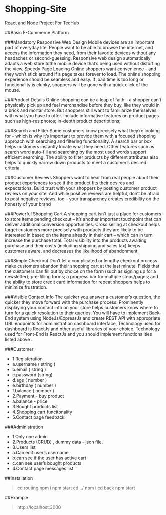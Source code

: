 # Shopping-Site
React and Node Project For TecHub

##Basic E-Commerce Platform

###Mandatory
Responsive Web Design
Mobile devices are an important part of everyday life. People want to be able to browse the internet, and access the information they need, from their favorite devices without any headaches or second-guessing. Responsive web design automatically adapts a web store tothe mobile device that’s being used without distorting the view.
Speedy Page Loading Online shoppers want convenience – and they won’t stick around if a page takes forever to load. The online shopping experience should be seamless and easy. If load time is too long or functionality is clunky, shoppers will be gone with a quick click of the mouse.

###Product Details
Online shopping can be a leap of faith – a shopper can’t physically pick up and feel merchandise before they buy, like they would in a brick and mortar store. But shoppers still want to familiarize themselves with what you have to offer. Include informative features on product pages such as high-res photos; in-depth product descriptions;

###Search and Filter
Some customers know precisely what they’re looking for – which is why it’s important to provide them with a focused shopping approach with searching and filtering functionality. A search bar or box helps customers instantly locate what they need. Other features such as search word auto-fill and searching by the most used words support efficient searching. The ability to filter products by different attributes also helps to quickly narrow down products to meet a customer’s desired criteria.

###Customer Reviews
Shoppers want to hear from real people about their product experiences to see if the product fits their desires and expectations. Build trust with your shoppers by posting customer product reviews on your site. And while positive reviews are helpful, don’t be afraid to post negative reviews, too – your transparency creates credibility on the honesty of your brand

###Powerful Shopping Cart
A shopping cart isn’t just a place for customers to store items pending checkout – it’s another important touchpoint that can deliver additional conversion opportunities. Cross selling at checkout helps target customers more precisely with products they are likely to be interested in based on the items already in their cart – which can in turn increase the purchase total.
Total visibility into the products awaiting purchase and their costs (including shipping and sales tax) keeps customers aware, and decreases the likelihood of abandonment.

###Simple Checkout
Don’t let a complicated or lengthy checkout process make customers abandon their shopping cart at the last minute. Fields that the customers can fill out by choice on the form (such as signing up for a newsletter); pre-filling forms; a progress bar for multiple steps/pages; and the ability to store credit card information for repeat shoppers helps to minimize frustration.

###Visible Contact Info
The quicker you answer a customer’s question, the quicker they move forward with the purchase process. Prominently displaying your contact info on your store helps customers know where to turn for a quick resolution to their queries. You will have to implement Back-End system using  NodeJs/ExpressJs and create REST API with appropriate URL endpoints  for administration dashboard interface, Technology used for dashboard is ReactJs and other useful libraries of your choice. Technology used for Front-End is ReactJs and you should implement functionalities listed above .

###Customer
- 1.Registeration
- a.username ( string )
- b.email ( string )
- c.password (string)
- d.age ( number )
- e.birthday ( number )
- f.balance ( number )
- 2.Payment - buy product
- a.balance - price
- 3.Bought products list
- 4.Shopping cart funcitonality
- 5.Contact page feedback

###Administration
- 1.Only one admin
- 2.Products (CRUD) , dummy data - json file.
- 3.Users list
- a.Can edit user’s username
- b.can see if the user has active cart
- c.can see user’s bought products
- 4.Contact page messages list

##Installation
> cd routing
> npm i
> npm start
> cd ../
> npm i
> cd back
> npm start

##Example
> http://localhost:3000
